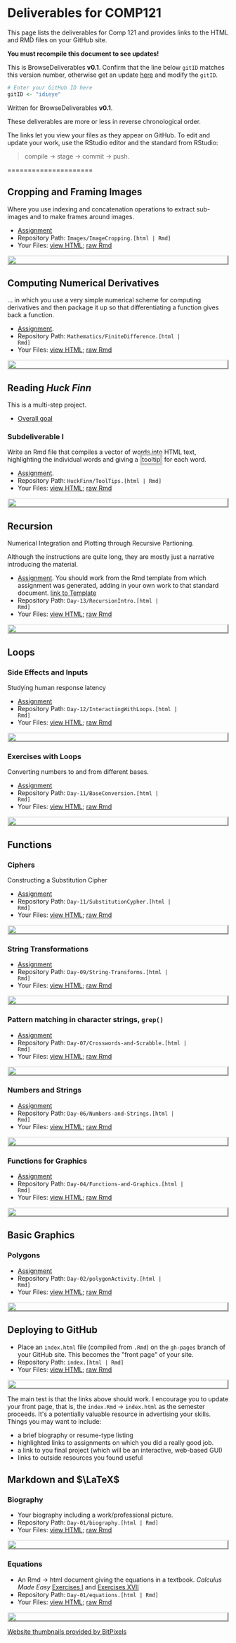 # Deliverables for COMP121 

This page lists the deliverables for Comp 121 and provides links to the HTML and RMD files on your GitHub site. 

**You must recompile this document to see updates!**

This is BrowseDeliverables **v0.1**.  Confirm that the line below `gitID` matches this version number, otherwise get an update [here](http://dtkaplan.github.io/ScientificComputing/Assignments/BrowseDeliverables.Rmd) and modify the `gitID`.


```r
# Enter your GitHub ID here
gitID <- "idieye"
```



<style>
IMG.thumbpage {
    display: block;
    margin-left: auto;
    margin-right: auto;
    border-style: outset
    }
span.border {
border: thick solid #CCCCCC;
}
</style>
</style>

Written for BrowseDeliverables **v0.1**.


These deliverables are more or less in reverse chronological order.

The links let you view your files as they appear on GitHub.  To edit and update your work, use the RStudio editor and the standard from RStudio: 
> compile -> stage -> commit -> push.

=====================

## Cropping and Framing Images

Where you use indexing and concatenation operations to extract sub-images and to make frames around images.
* [Assignment](http://dtkaplan.github.io/ScientificComputing/Assignments/ImageCropping.html)
* Repository Path: <code>Images/ImageCropping.[html | Rmd]</code>
* Your Files: [view HTML](http://idieye.github.io/CS121-Work/Images/ImageCropping.html); [raw Rmd](http://idieye.github.io/CS121-Work/Images/ImageCropping.Rmd) 

<a href='http://idieye.github.io/CS121-Work/Images/ImageCropping.html'><img class='thumbpage' src='http://img.bitpixels.com/getthumbnail?code=75555&url=idieye.github.io/CS121-Work/Images/ImageCropping.html&size=200'></a>

## Computing Numerical Derivatives

... in which you use a very simple numerical scheme for computing derivatives and then package it up so that differentiating a function gives back a function.

* [Assignment](http://dtkaplan.github.io/ScientificComputing/Assignments/FiniteDifferenceDifferentiation.html).  
* Repository Path: <code>Mathematics/FiniteDifference.[html | Rmd]</code>
* Your Files: [view HTML](http://idieye.github.io/CS121-Work/Mathematics/FiniteDifference.html); [raw Rmd](http://idieye.github.io/CS121-Work/Mathematics/FiniteDifference.Rmd) 

<a href='http://idieye.github.io/CS121-Work/Mathematics/FiniteDifference.html'><img class='thumbpage' src='http://img.bitpixels.com/getthumbnail?code=75555&url=idieye.github.io/CS121-Work/Mathematics/FiniteDifference.html&size=200'></a>


## Reading *Huck Finn*

This is a multi-step project.

* [Overall goal](InteractiveHuckFinn.html)

### Subdeliverable I

Write an Rmd file that compiles a vector of words into HTML text, highlighting the individual words and giving a <span class="border" title="like this tooltip">tooltip</span> for each word.

* [Assignment](http://dtkaplan.github.io/ScientificComputing/Assignments/ToolTips.html).  
* Repository Path: <code>HuckFinn/ToolTips.[html | Rmd]</code>
* Your Files: [view HTML](http://idieye.github.io/CS121-Work/HuckFinn/ToolTips.html); [raw Rmd](http://idieye.github.io/CS121-Work/HuckFinn/ToolTips.Rmd) 

<a href='http://idieye.github.io/CS121-Work/HuckFinn/ToolTips.html'><img class='thumbpage' src='http://img.bitpixels.com/getthumbnail?code=75555&url=idieye.github.io/CS121-Work/HuckFinn/ToolTips.html&size=200'></a>


## Recursion

Numerical Integration and Plotting through Recursive Partioning.

Although the instructions are quite long, they are mostly just a narrative introducing the material.  

* [Assignment](http://dtkaplan.github.io/ScientificComputing/Assignments/RecursionIntro.html).  You should work from the Rmd template from which assignment was generated, adding in your own work to that standard document. [link to Template](http://dtkaplan.github.io/ScientificComputing/Assignments/RecursionIntro.Rmd)    
* Repository Path: <code>Day-13/RecursionIntro.[html | Rmd]</code>
* Your Files: [view HTML](http://idieye.github.io/CS121-Work/Day-13/RecursionIntro.html); [raw Rmd](http://idieye.github.io/CS121-Work/Day-13/RecursionIntro.Rmd) 

<a href='http://idieye.github.io/CS121-Work/Day-13/RecursionIntro.html'><img class='thumbpage' src='http://img.bitpixels.com/getthumbnail?code=75555&url=idieye.github.io/CS121-Work/Day-13/RecursionIntro.html&size=200'></a>


## Loops

### Side Effects and Inputs

Studying human response latency
* [Assignment](http://dtkaplan.github.io/ScientificComputing/Assignments/InteractingWithLoops.html)
* Repository Path: <code>Day-12/InteractingWithLoops.[html | Rmd]</code>
* Your Files: [view HTML](http://idieye.github.io/CS121-Work/Day-12/InteractingWithLoops.html); [raw Rmd](http://idieye.github.io/CS121-Work/Day-12/InteractingWithLoops.Rmd) 

<a href='http://idieye.github.io/CS121-Work/Day-12/InteractingWithLoops.html'><img class='thumbpage' src='http://img.bitpixels.com/getthumbnail?code=75555&url=idieye.github.io/CS121-Work/Day-12/InteractingWithLoops.html&size=200'></a>

### Exercises with Loops

Converting numbers to and from different bases.
* [Assignment](http://dtkaplan.github.io/ScientificComputing/Assignments/BaseConversion.html)
* Repository Path: <code>Day-11/BaseConversion.[html | Rmd]</code>
* Your Files: [view HTML](http://idieye.github.io/CS121-Work/Day-11/BaseConversion.html); [raw Rmd](http://idieye.github.io/CS121-Work/Day-11/BaseConversion.Rmd) 

<a href='http://idieye.github.io/CS121-Work/Day-11/BaseConversion.html'><img class='thumbpage' src='http://img.bitpixels.com/getthumbnail?code=75555&url=idieye.github.io/CS121-Work/Day-11/BaseConversion.html&size=200'></a>

## Functions

### Ciphers

Constructing a Substitution Cipher
* [Assignment](http://dtkaplan.github.io/ScientificComputing/Assignments/SubstitutionCypher.html)
* Repository Path: <code>Day-11/SubstitutionCypher.[html | Rmd]</code>
* Your Files: [view HTML](http://idieye.github.io/CS121-Work/Day-11/SubstitutionCypher.html); [raw Rmd](http://idieye.github.io/CS121-Work/Day-11/SubstitutionCypher.Rmd) 

<a href='http://idieye.github.io/CS121-Work/Day-11/SubstitutionCypher.html'><img class='thumbpage' src='http://img.bitpixels.com/getthumbnail?code=75555&url=idieye.github.io/CS121-Work/Day-11/SubstitutionCypher.html&size=200'></a>


### String Transformations
* [Assignment](http://dtkaplan.github.io/ScientificComputing/Assignments/stringTransforms.html)
* Repository Path: <code>Day-09/String-Transforms.[html | Rmd]</code>
* Your Files: [view HTML](http://idieye.github.io/CS121-Work/Day-09/String-Transforms.html); [raw Rmd](http://idieye.github.io/CS121-Work/Day-09/String-Transforms.Rmd) 

<a href='http://idieye.github.io/CS121-Work/Day-09/String-Transforms.html'><img class='thumbpage' src='http://img.bitpixels.com/getthumbnail?code=75555&url=idieye.github.io/CS121-Work/Day-09/String-Transforms.html&size=200'></a>

### Pattern matching in character strings, `grep()`

* [Assignment](http://dtkaplan.github.io/ScientificComputing/Assignments/Crosswords-and-Scrabble.html)
* Repository Path: <code>Day-07/Crosswords-and-Scrabble.[html | Rmd]</code>
* Your Files: [view HTML](http://idieye.github.io/CS121-Work/Day-07/Crosswords-and-Scrabble.html); [raw Rmd](http://idieye.github.io/CS121-Work/Day-07/Crosswords-and-Scrabble.Rmd) 

<a href='http://idieye.github.io/CS121-Work/Day-07/Crosswords-and-Scrabble.html'><img class='thumbpage' src='http://img.bitpixels.com/getthumbnail?code=75555&url=idieye.github.io/CS121-Work/Day-07/Crosswords-and-Scrabble.html&size=200'></a>

### Numbers and Strings

* [Assignment](http://dtkaplan.github.io/ScientificComputing/Assignments/Numbers-and-Strings.html)
* Repository Path: <code>Day-06/Numbers-and-Strings.[html | Rmd]</code>
* Your Files: [view HTML](http://idieye.github.io/CS121-Work/Day-06/Numbers-and-Strings.html); [raw Rmd](http://idieye.github.io/CS121-Work/Day-06/Numbers-and-Strings.Rmd) 

<a href='http://idieye.github.io/CS121-Work/Day-06/Numbers-and-Strings.html'><img class='thumbpage' src='http://img.bitpixels.com/getthumbnail?code=75555&url=idieye.github.io/CS121-Work/Day-06/Numbers-and-Strings.html&size=200'></a>

### Functions for Graphics

* [Assignment](http://dtkaplan.github.io/ScientificComputing/Assignments/Functions-and-Graphics.html)
* Repository Path: <code>Day-04/Functions-and-Graphics.[html | Rmd]</code>
* Your Files: [view HTML](http://idieye.github.io/CS121-Work/Day-04/Functions-and-Graphics.html); [raw Rmd](http://idieye.github.io/CS121-Work/Day-04/Functions-and-Graphics.Rmd) 

<a href='http://idieye.github.io/CS121-Work/Day-04/Functions-and-Graphics.html'><img class='thumbpage' src='http://img.bitpixels.com/getthumbnail?code=75555&url=idieye.github.io/CS121-Work/Day-04/Functions-and-Graphics.html&size=200'></a>

## Basic Graphics

### Polygons

* [Assignment](http://dtkaplan.github.io/ScientificComputing/Syllabus/Daily/Day-03/polygonActivity.html)
* Repository Path: <code>Day-02/polygonActivity.[html | Rmd]</code>
* Your Files: [view HTML](http://idieye.github.io/CS121-Work/Day-02/polygonActivity.html); [raw Rmd](http://idieye.github.io/CS121-Work/Day-02/polygonActivity.Rmd) 

<a href='http://idieye.github.io/CS121-Work/Day-02/polygonActivity.html'><img class='thumbpage' src='http://img.bitpixels.com/getthumbnail?code=75555&url=idieye.github.io/CS121-Work/Day-02/polygonActivity.html&size=200'></a>


## Deploying to GitHub

* Place an `index.html` file (compiled from `.Rmd`) on the `gh-pages` branch of your GitHub site.  This becomes the "front page" of your site.
* Repository Path: <code>index.[html | Rmd]</code>
* Your Files: [view HTML](http://idieye.github.io/CS121-Work/index.html); [raw Rmd](http://idieye.github.io/CS121-Work/index.Rmd) 

<a href='http://idieye.github.io/CS121-Work/index.html'><img class='thumbpage' src='http://img.bitpixels.com/getthumbnail?code=75555&url=idieye.github.io/CS121-Work/index.html&size=200'></a>

The main test is that the links above should work.
I encourage you to update your front page, that is, the `index.Rmd` -> `index.html` as the semester proceeds.  It's a potentially valuable resource in advertising your skills.  Things you may want to include:
* a brief biography or resume-type listing
* highlighted links to assignments on which you did a really good job.
* a link to you final project (which will be an interactive, web-based GUI)
* links to outside resources you found useful



## Markdown and $\LaTeX$

### Biography 

* Your biography including a work/professional picture.
* Repository Path: <code>Day-01/biography.[html | Rmd]</code>
* Your Files: [view HTML](http://idieye.github.io/CS121-Work/Day-01/biography.html); [raw Rmd](http://idieye.github.io/CS121-Work/Day-01/biography.Rmd) 

<a href='http://idieye.github.io/CS121-Work/Day-01/biography.html'><img class='thumbpage' src='http://img.bitpixels.com/getthumbnail?code=75555&url=idieye.github.io/CS121-Work/Day-01/biography.html&size=200'></a>

### Equations

* An Rmd -> html document giving the equations in a textbook.
*Calculus Made Easy* [Exercises I](https://play.google.com/books/reader?id=BrhBAAAAYAAJ&printsec=frontcover&output=reader&authuser=0&hl=en&pg=GBS.PA25) and [Exercises XVII](https://play.google.com/books/reader?id=BrhBAAAAYAAJ&printsec=frontcover&output=reader&authuser=0&hl=en&pg=GBS.PA205)
* Repository Path: <code>Day-01/equations.[html | Rmd]</code>
* Your Files: [view HTML](http://idieye.github.io/CS121-Work/Day-01/equations.html); [raw Rmd](http://idieye.github.io/CS121-Work/Day-01/equations.Rmd) 

<a href='http://idieye.github.io/CS121-Work/Day-01/equations.html'><img class='thumbpage' src='http://img.bitpixels.com/getthumbnail?code=75555&url=idieye.github.io/CS121-Work/Day-01/equations.html&size=200'></a>


<a href='http://www.bitpixels.com/'>Website thumbnails provided by BitPixels</a>

